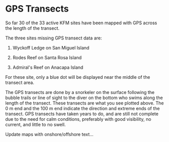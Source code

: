 
# GPS Transects

So far 30 of the 33 active KFM sites have been mapped with GPS across the length of the transect. 

The three sites missing GPS transect data are:

1. Wyckoff Ledge on San Miguel Island

2. Rodes Reef on Santa Rosa Island

3. Admiral's Reef on Anacapa Island

For these site, only a blue dot will be displayed near the middle of the transect area. 

The GPS transects are done by a snorkeler on the surface following the bubble trails or line of sight to the diver on the bottom who swims along the length of the transect. These transects are what you see plotted above. The 0 m end and the 100 m end indicate the direction and extreme ends of the transect. GPS transects have taken years to do, and are still not complete due to the need for calm conditions, preferably with good visibility, no current, and little to no swell. 

Update maps with onshore/offshore text...

